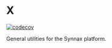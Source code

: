 # X

[![codecov](https://codecov.io/gh/synnaxlabs/synnax/branch/main/graph/badge.svg?token=6xqpN1pFt8&flag=x)](https://codecov.io/gh/synnaxlabs/synnax?flag=x)

General utilities for the Synnax platform.